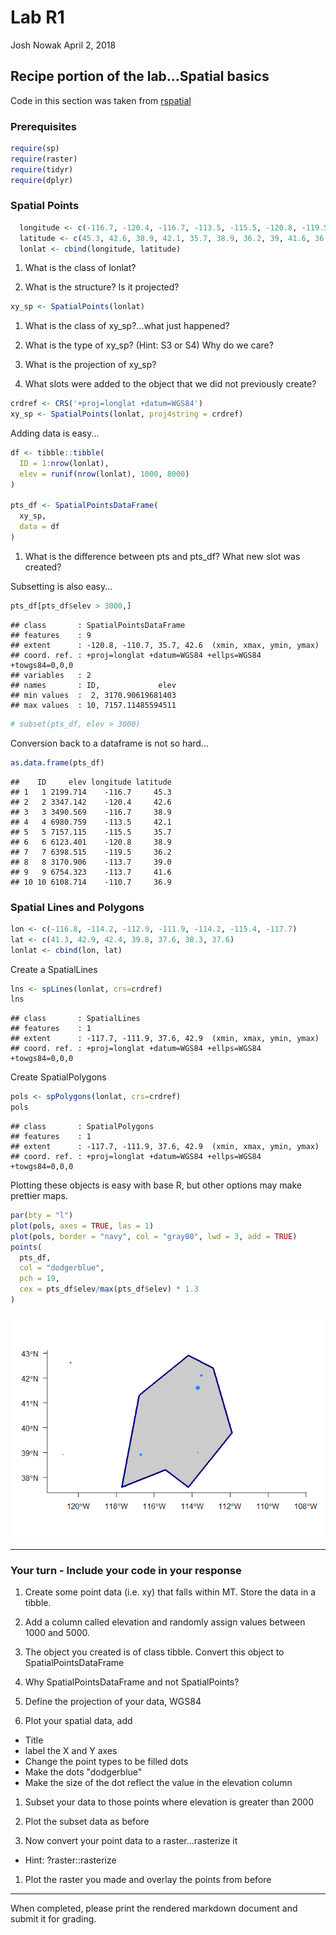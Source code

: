 Lab R1
================
Josh Nowak
April 2, 2018

Recipe portion of the lab...Spatial basics
------------------------------------------

Code in this section was taken from [rspatial](http://www.rspatial.org/spatial/rst/3-vectordata.html)

### Prerequisites

``` r
require(sp)
require(raster)
require(tidyr)
require(dplyr)
```

### Spatial Points

``` r
  longitude <- c(-116.7, -120.4, -116.7, -113.5, -115.5, -120.8, -119.5, -113.7, -113.7, -110.7)
  latitude <- c(45.3, 42.6, 38.9, 42.1, 35.7, 38.9, 36.2, 39, 41.6, 36.9)
  lonlat <- cbind(longitude, latitude)
```

1.  What is the class of lonlat?

2.  What is the structure? Is it projected?

``` r
xy_sp <- SpatialPoints(lonlat)
```

1.  What is the class of xy\_sp?...what just happened?

2.  What is the type of xy\_sp? (Hint: S3 or S4) Why do we care?

3.  What is the projection of xy\_sp?

4.  What slots were added to the object that we did not previously create?

``` r
crdref <- CRS('+proj=longlat +datum=WGS84')
xy_sp <- SpatialPoints(lonlat, proj4string = crdref)
```

Adding data is easy...

``` r
df <- tibble::tibble(
  ID = 1:nrow(lonlat),
  elev = runif(nrow(lonlat), 1000, 8000)
)

pts_df <- SpatialPointsDataFrame(
  xy_sp,
  data = df
)
```

1.  What is the difference between pts and pts\_df? What new slot was created?

Subsetting is also easy...

``` r
pts_df[pts_df$elev > 3000,]
```

    ## class       : SpatialPointsDataFrame 
    ## features    : 9 
    ## extent      : -120.8, -110.7, 35.7, 42.6  (xmin, xmax, ymin, ymax)
    ## coord. ref. : +proj=longlat +datum=WGS84 +ellps=WGS84 +towgs84=0,0,0 
    ## variables   : 2
    ## names       : ID,             elev 
    ## min values  :  2, 3170.90619681403 
    ## max values  : 10, 7157.11485594511

``` r
# subset(pts_df, elev > 3000)
```

Conversion back to a dataframe is not so hard...

``` r
as.data.frame(pts_df)
```

    ##    ID     elev longitude latitude
    ## 1   1 2199.714    -116.7     45.3
    ## 2   2 3347.142    -120.4     42.6
    ## 3   3 3490.569    -116.7     38.9
    ## 4   4 6980.759    -113.5     42.1
    ## 5   5 7157.115    -115.5     35.7
    ## 6   6 6123.401    -120.8     38.9
    ## 7   7 6398.515    -119.5     36.2
    ## 8   8 3170.906    -113.7     39.0
    ## 9   9 6754.323    -113.7     41.6
    ## 10 10 6108.714    -110.7     36.9

### Spatial Lines and Polygons

``` r
lon <- c(-116.8, -114.2, -112.9, -111.9, -114.2, -115.4, -117.7)
lat <- c(41.3, 42.9, 42.4, 39.8, 37.6, 38.3, 37.6)
lonlat <- cbind(lon, lat)
```

Create a SpatialLines

``` r
lns <- spLines(lonlat, crs=crdref)
lns
```

    ## class       : SpatialLines 
    ## features    : 1 
    ## extent      : -117.7, -111.9, 37.6, 42.9  (xmin, xmax, ymin, ymax)
    ## coord. ref. : +proj=longlat +datum=WGS84 +ellps=WGS84 +towgs84=0,0,0

Create SpatialPolygons

``` r
pols <- spPolygons(lonlat, crs=crdref)
pols
```

    ## class       : SpatialPolygons 
    ## features    : 1 
    ## extent      : -117.7, -111.9, 37.6, 42.9  (xmin, xmax, ymin, ymax)
    ## coord. ref. : +proj=longlat +datum=WGS84 +ellps=WGS84 +towgs84=0,0,0

Plotting these objects is easy with base R, but other options may make prettier maps.

``` r
par(bty = "l")
plot(pols, axes = TRUE, las = 1)
plot(pols, border = "navy", col = "gray80", lwd = 3, add = TRUE)
points(
  pts_df, 
  col = "dodgerblue", 
  pch = 19, 
  cex = pts_df$elev/max(pts_df$elev) * 1.3
)
```

![](Lab_R1_files/figure-markdown_github/unnamed-chunk-11-1.png)

------------------------------------------------------------------------

### Your turn - Include your code in your response

1.  Create some point data (i.e. xy) that falls within MT. Store the data in a tibble.

2.  Add a column called elevation and randomly assign values between 1000 and 5000.

3.  The object you created is of class tibble. Convert this object to SpatialPointsDataFrame

4.  Why SpatialPointsDataFrame and not SpatialPoints?

5.  Define the projection of your data, WGS84

6.  Plot your spatial data, add

-   Title
-   label the X and Y axes
-   Change the point types to be filled dots
-   Make the dots "dodgerblue"
-   Make the size of the dot reflect the value in the elevation column

1.  Subset your data to those points where elevation is greater than 2000

2.  Plot the subset data as before

3.  Now convert your point data to a raster...rasterize it

-   Hint: ?raster::rasterize

1.  Plot the raster you made and overlay the points from before

------------------------------------------------------------------------

When completed, please print the rendered markdown document and submit it for grading.
